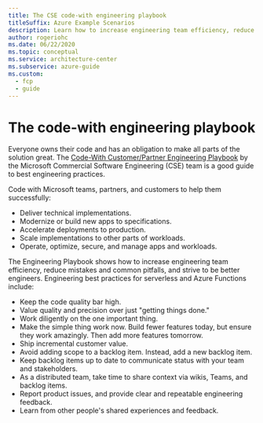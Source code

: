 ```yaml
---
title: The CSE code-with engineering playbook
titleSuffix: Azure Example Scenarios
description: Learn how to increase engineering team efficiency, reduce mistakes and common pitfalls, and be a better engineer with the Code-with engineering playbook.
author: rogeriohc
ms.date: 06/22/2020
ms.topic: conceptual
ms.service: architecture-center
ms.subservice: azure-guide
ms.custom:
  - fcp
  - guide
---
```

# The code-with engineering playbook

Everyone owns their code and has an obligation to make all parts of the solution great. The [Code-With Customer/Partner Engineering Playbook](https://github.com/microsoft/code-with-engineering-playbook) by the Microsoft Commercial Software Engineering (CSE) team is a good guide to best engineering practices. 

Code with Microsoft teams, partners, and customers to help them successfully:

- Deliver technical implementations.
- Modernize or build new apps to specifications.
- Accelerate deployments to production.
- Scale implementations to other parts of workloads.
- Operate, optimize, secure, and manage apps and workloads.

The Engineering Playbook shows how to increase engineering team efficiency, reduce mistakes and common pitfalls, and strive to be better engineers. Engineering best practices for serverless and Azure Functions include:

- Keep the code quality bar high.
- Value quality and precision over just "getting things done."
- Work diligently on the one important thing.
- Make the simple thing work now. Build fewer features today, but ensure they work amazingly. Then add more features tomorrow.
- Ship incremental customer value.
- Avoid adding scope to a backlog item. Instead, add a new backlog item.
- Keep backlog items up to date to communicate status with your team and stakeholders.
- As a distributed team, take time to share context via wikis, Teams, and backlog items.
- Report product issues, and provide clear and repeatable engineering feedback.
- Learn from other people's shared experiences and feedback.

